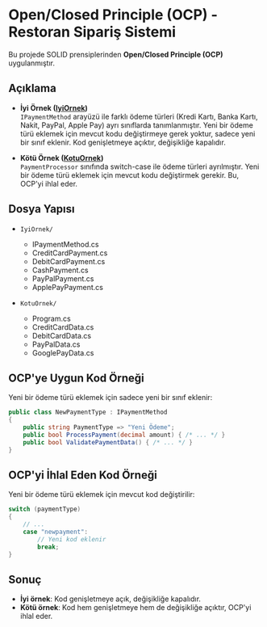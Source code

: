 # Open/Closed Principle (OCP) - Restoran Sipariş Sistemi

Bu projede SOLID prensiplerinden **Open/Closed Principle (OCP)** uygulanmıştır.

## Açıklama

- **İyi Örnek ([IyiOrnek](IyiOrnek))**  
  `IPaymentMethod` arayüzü ile farklı ödeme türleri (Kredi Kartı, Banka Kartı, Nakit, PayPal, Apple Pay) ayrı sınıflarda tanımlanmıştır. Yeni bir ödeme türü eklemek için mevcut kodu değiştirmeye gerek yoktur, sadece yeni bir sınıf eklenir. Kod genişletmeye açıktır, değişikliğe kapalıdır.

- **Kötü Örnek ([KotuOrnek](KotuOrnek/Program.cs))**  
  `PaymentProcessor` sınıfında switch-case ile ödeme türleri ayrılmıştır. Yeni bir ödeme türü eklemek için mevcut kodu değiştirmek gerekir. Bu, OCP'yi ihlal eder.

## Dosya Yapısı

- `IyiOrnek/`  
  - IPaymentMethod.cs  
  - CreditCardPayment.cs  
  - DebitCardPayment.cs  
  - CashPayment.cs  
  - PayPalPayment.cs  
  - ApplePayPayment.cs  

- `KotuOrnek/`  
  - Program.cs  
  - CreditCardData.cs  
  - DebitCardData.cs  
  - PayPalData.cs  
  - GooglePayData.cs  

## OCP'ye Uygun Kod Örneği

Yeni bir ödeme türü eklemek için sadece yeni bir sınıf eklenir:

```csharp
public class NewPaymentType : IPaymentMethod
{
    public string PaymentType => "Yeni Ödeme";
    public bool ProcessPayment(decimal amount) { /* ... */ }
    public bool ValidatePaymentData() { /* ... */ }
}
```

## OCP'yi İhlal Eden Kod Örneği

Yeni bir ödeme türü eklemek için mevcut kod değiştirilir:

```csharp
switch (paymentType)
{
    // ...
    case "newpayment":
        // Yeni kod eklenir
        break;
}
```

## Sonuç

- **İyi örnek**: Kod genişletmeye açık, değişikliğe kapalıdır.
- **Kötü örnek**: Kod hem genişletmeye hem de değişikliğe açıktır, OCP'yi ihlal eder.